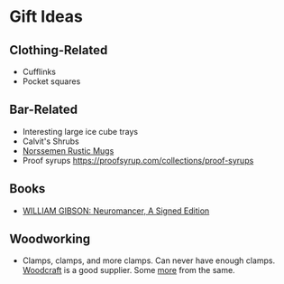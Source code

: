 # Gift Ideas

## Clothing-Related

* Cufflinks
* Pocket squares

## Bar-Related

* Interesting large ice cube trays
* Calvit's Shrubs
* [Norssemen Rustic Mugs](https://northwrist.com/collections/new-in/products/norsemen-rustic-mug)
* Proof syrups https://proofsyrup.com/collections/proof-syrups

## Books

* [WILLIAM GIBSON: Neuromancer, A Signed Edition](https://www.eastonpress.com/signed-editions/william-gibson-neuromancer-a-signed-edition-3120.html)


## Woodworking

* Clamps, clamps, and more clamps. Can never have enough clamps. [Woodcraft](https://www.woodcraft.com/categories/bar-clamps) is a good supplier. Some [more](https://www.woodcraft.com/categories/specialty-clamps) from the same.
